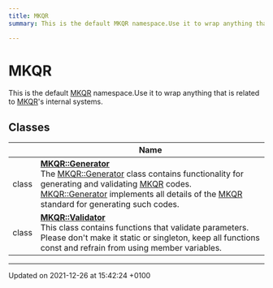 ```yaml
---
title: MKQR
summary: This is the default MKQR namespace.Use it to wrap anything that is related to MKQR's internal systems. 

---
```


# MKQR

This is the default [MKQR]() namespace.Use it to wrap anything that is related to [MKQR]()'s internal systems. 

## Classes

|                | Name           |
| -------------- | -------------- |
| class | **[MKQR::Generator](/Classes/class_m_k_q_r_1_1_generator.md)** <br>The [MKQR::Generator]() class contains functionality for generating and validating [MKQR](/Namespaces/namespace_m_k_q_r.md) codes. [MKQR::Generator]() implements all details of the [MKQR](/Namespaces/namespace_m_k_q_r.md) standard for generating such codes.  |
| class | **[MKQR::Validator](/Classes/class_m_k_q_r_1_1_validator.md)** <br>This class contains functions that validate parameters. Please don't make it static or singleton, keep all functions const and refrain from using member variables.  |






-------------------------------

Updated on 2021-12-26 at 15:42:24 +0100